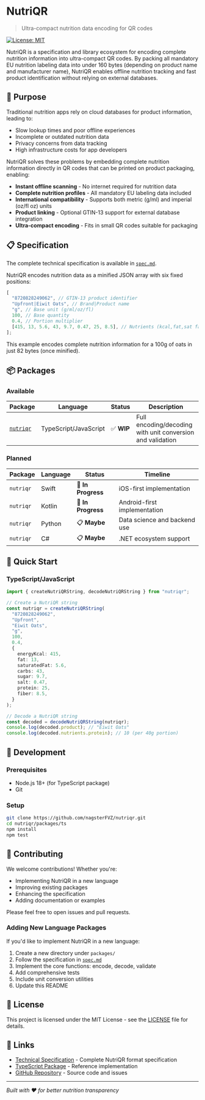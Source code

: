 # NutriQR

> Ultra-compact nutrition data encoding for QR codes

[![License: MIT](https://img.shields.io/badge/License-MIT-yellow.svg)](LICENSE)

NutriQR is a specification and library ecosystem for encoding complete nutrition information into ultra-compact QR codes. By packing all mandatory EU nutrition labeling data into under 160 bytes (depending on product name and manufacturer name), NutriQR enables offline nutrition tracking and fast product identification without relying on external databases.

## 🎯 Purpose

Traditional nutrition apps rely on cloud databases for product information, leading to:

- Slow lookup times and poor offline experiences
- Incomplete or outdated nutrition data
- Privacy concerns from data tracking
- High infrastructure costs for app developers

NutriQR solves these problems by embedding complete nutrition information directly in QR codes that can be printed on product packaging, enabling:

- **Instant offline scanning** - No internet required for nutrition data
- **Complete nutrition profiles** - All mandatory EU labeling data included
- **International compatibility** - Supports both metric (g/ml) and imperial (oz/fl oz) units
- **Product linking** - Optional GTIN-13 support for external database integration
- **Ultra-compact encoding** - Fits in small QR codes suitable for packaging

## 📋 Specification

The complete technical specification is available in [`spec.md`](spec.md).

NutriQR encodes nutrition data as a minified JSON array with six fixed positions:

```js
[
  "8720828249062", // GTIN-13 product identifier
  "Upfront|Eiwit Oats", // Brand|Product name
  "g", // Base unit (g/ml/oz/fl)
  100, // Base quantity
  0.4, // Portion multiplier
  [415, 13, 5.6, 43, 9.7, 0.47, 25, 8.5], // Nutrients (kcal,fat,sat fat,carbs,sugars,salt,protein,fiber)
];
```

This example encodes complete nutrition information for a 100g of oats in just 82 bytes (once minified).

## 📦 Packages

### Available

| Package                   | Language              | Status     | Description                                                |
| ------------------------- | --------------------- | ---------- | ---------------------------------------------------------- |
| [`nutriqr`](packages/ts/) | TypeScript/JavaScript | ✅ **WIP** | Full encoding/decoding with unit conversion and validation |

### Planned

| Package   | Language | Status             | Timeline                     |
| --------- | -------- | ------------------ | ---------------------------- |
| `nutriqr` | Swift    | 🔄 **In Progress** | iOS-first implementation     |
| `nutriqr` | Kotlin   | 🔄 **In Progress** | Android-first implementation |
| `nutriqr` | Python   | 📋 **Maybe**       | Data science and backend use |
| `nutriqr` | C#       | 📋 **Maybe**       | .NET ecosystem support       |

## 🚀 Quick Start

### TypeScript/JavaScript

<!-- ```bash
npm install nutriqr
``` -->

```typescript
import { createNutriQRString, decodeNutriQRString } from "nutriqr";

// Create a NutriQR string
const nutriqr = createNutriQRString(
  "8720828249062",
  "Upfront",
  "Eiwit Oats",
  "g",
  100,
  0.4,
  {
    energyKcal: 415,
    fat: 13,
    saturatedFat: 5.6,
    carbs: 43,
    sugar: 9.7,
    salt: 0.47,
    protein: 25,
    fiber: 8.5,
  }
);

// Decode a NutriQR string
const decoded = decodeNutriQRString(nutriqr);
console.log(decoded.product); // "Eiwit Oats"
console.log(decoded.nutrients.protein); // 10 (per 40g portion)
```

## 🔧 Development

### Prerequisites

- Node.js 18+ (for TypeScript package)
- Git

### Setup

```bash
git clone https://github.com/nagsterFVZ/nutriqr.git
cd nutriqr/packages/ts
npm install
npm test
```

## 🤝 Contributing

We welcome contributions! Whether you're:

- Implementing NutriQR in a new language
- Improving existing packages
- Enhancing the specification
- Adding documentation or examples

Please feel free to open issues and pull requests.

### Adding New Language Packages

If you'd like to implement NutriQR in a new language:

1. Create a new directory under `packages/`
2. Follow the specification in [`spec.md`](spec.md)
3. Implement the core functions: encode, decode, validate
4. Add comprehensive tests
5. Include unit conversion utilities
6. Update this README

## 📄 License

This project is licensed under the MIT License - see the [LICENSE](LICENSE) file for details.

## 🔗 Links

- [Technical Specification](spec.md) - Complete NutriQR format specification
- [TypeScript Package](packages/ts/) - Reference implementation
- [GitHub Repository](https://github.com/nagsterFVZ/nutriqr) - Source code and issues

---

_Built with ❤️ for better nutrition transparency_
